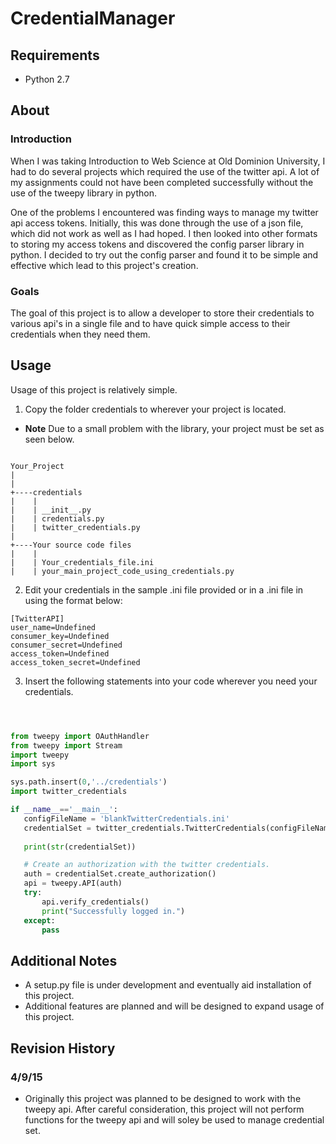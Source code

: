 # CredentialManager

## Requirements 
* Python 2.7 

## About 

### Introduction
When I was taking Introduction to Web Science at Old Dominion University, I had to do several projects which required the use of the twitter api. A lot of my assignments could not have been completed successfully without the use of the tweepy library in python. 

One of the problems I encountered was finding ways to manage my twitter api access tokens. Initially, this was done through the use of a json file, which did not work as well as I had hoped. I then looked into other formats to storing my access tokens and discovered the config parser library in python. I decided to try out the config parser and found it to be simple and effective which lead to this project's creation. 

### Goals 
The goal of this project is to allow a developer to store their credentials to various api's in a single file and to have quick simple access to their credentials when they need them. 

## Usage 
Usage of this project is relatively simple. 

1) Copy the folder credentials to wherever your project is located. 
 * **Note** Due to a small problem with the library, your project must be set as seen below. 
 ```
 
Your_Project
|
|
+----credentials
|    |
|    | __init__.py
|    | credentials.py
|    | twitter_credentials.py
|
+----Your source code files 
|    | 
|    | Your_credentials_file.ini
|    | your_main_project_code_using_credentials.py 
```

2) Edit your credentials in the sample .ini file provided or in a .ini file in using the format below: 

```
[TwitterAPI]
user_name=Undefined
consumer_key=Undefined 
consumer_secret=Undefined
access_token=Undefined
access_token_secret=Undefined

```

3) Insert the following statements into your code wherever you need your credentials. 
 
 ```python
 


from tweepy import OAuthHandler
from tweepy import Stream
import tweepy
import sys 

sys.path.insert(0,'../credentials')
import twitter_credentials

if __name__=='__main__':
	configFileName = 'blankTwitterCredentials.ini'
	credentialSet = twitter_credentials.TwitterCredentials(configFileName)
	
	print(str(credentialSet))

	# Create an authorization with the twitter credentials.
	auth = credentialSet.create_authorization()
	api = tweepy.API(auth)
	try:
		api.verify_credentials()
		print("Successfully logged in.")
	except: 
		pass
 
 ```

## Additional Notes
   
* A setup.py file is under development and eventually aid installation of this project. 
* Additional features are planned and will be designed to expand usage of this project.  

## Revision History 

### 4/9/15

* Originally this project was planned to be designed to work with the tweepy api. After careful consideration, this project will not perform functions for the tweepy api and will soley be used to manage credential set. 

